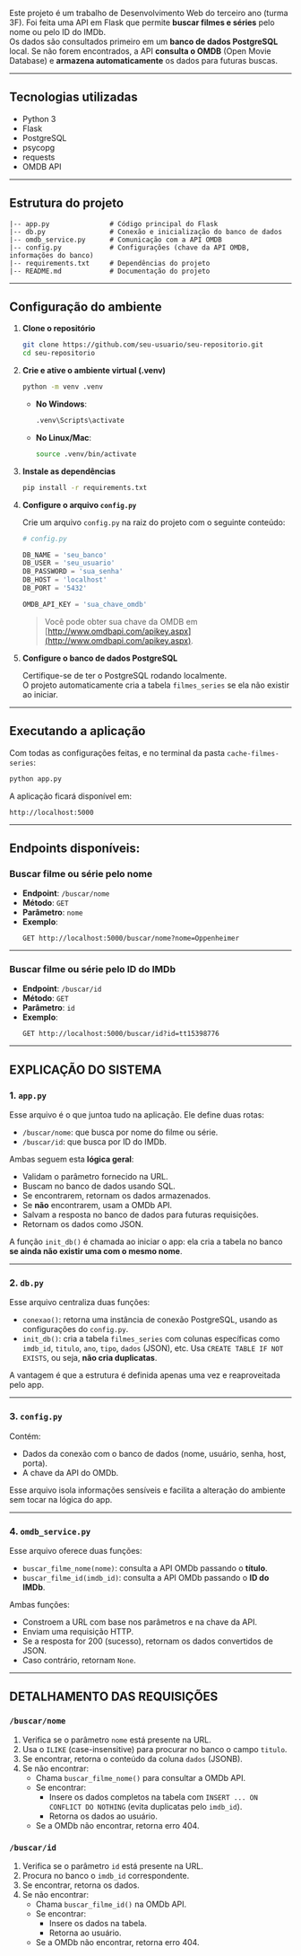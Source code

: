 Este projeto é um trabalho de Desenvolvimento Web do terceiro ano (turma 3F). Foi feita uma API em Flask que permite **buscar filmes e séries** pelo nome ou pelo ID do IMDb.  
Os dados são consultados primeiro em um **banco de dados PostgreSQL** local. Se não forem encontrados, a API **consulta o OMDB** (Open Movie Database) e **armazena automaticamente** os dados para futuras buscas.

---

## Tecnologias utilizadas

- Python 3
- Flask
- PostgreSQL
- psycopg
- requests
- OMDB API

---

## Estrutura do projeto

```
|-- app.py               # Código principal do Flask
|-- db.py                # Conexão e inicialização do banco de dados
|-- omdb_service.py      # Comunicação com a API OMDB
|-- config.py            # Configurações (chave da API OMDB, informações do banco)
|-- requirements.txt     # Dependências do projeto
|-- README.md            # Documentação do projeto

```

--- 

## Configuração do ambiente
1. **Clone o repositório**
   ```bash
   git clone https://github.com/seu-usuario/seu-repositorio.git
   cd seu-repositorio
   ```

2. **Crie e ative o ambiente virtual (.venv)**

   ```bash
   python -m venv .venv
   ```

   - **No Windows**:
     ```bash
     .venv\Scripts\activate
     ```
   - **No Linux/Mac**:
     ```bash
     source .venv/bin/activate
     ```

3. **Instale as dependências**
   ```bash
   pip install -r requirements.txt
   ```

4. **Configure o arquivo `config.py`**

   Crie um arquivo `config.py` na raiz do projeto com o seguinte conteúdo:

   ```python
   # config.py

   DB_NAME = 'seu_banco'
   DB_USER = 'seu_usuario'
   DB_PASSWORD = 'sua_senha'
   DB_HOST = 'localhost'
   DB_PORT = '5432'

   OMDB_API_KEY = 'sua_chave_omdb'
   ```

   > Você pode obter sua chave da OMDB em [http://www.omdbapi.com/apikey.aspx](http://www.omdbapi.com/apikey.aspx).

5. **Configure o banco de dados PostgreSQL**

   Certifique-se de ter o PostgreSQL rodando localmente.  
   O projeto automaticamente cria a tabela `filmes_series` se ela não existir ao iniciar.

---

## Executando a aplicação

Com todas as configurações feitas, e no terminal da pasta `cache-filmes-series`:

```bash
python app.py
```

A aplicação ficará disponível em:

```
http://localhost:5000
```

---

## Endpoints disponíveis:

### Buscar filme ou série pelo **nome**

- **Endpoint**: `/buscar/nome`
- **Método**: `GET`
- **Parâmetro**: `nome`
- **Exemplo**:
  ```
  GET http://localhost:5000/buscar/nome?nome=Oppenheimer
  ```

---

### Buscar filme ou série pelo **ID do IMDb**

- **Endpoint**: `/buscar/id`
- **Método**: `GET`
- **Parâmetro**: `id`
- **Exemplo**:
  ```
  GET http://localhost:5000/buscar/id?id=tt15398776
  ```

---

## EXPLICAÇÃO DO SISTEMA

### 1. `app.py`

Esse arquivo é o que juntoa tudo na aplicação. Ele define duas rotas:
- `/buscar/nome`: que busca por nome do filme ou série.
- `/buscar/id`: que busca por ID do IMDb.

Ambas seguem esta **lógica geral**:
- Validam o parâmetro fornecido na URL.
- Buscam no banco de dados usando SQL.
- Se encontrarem, retornam os dados armazenados.
- Se **não** encontrarem, usam a OMDb API.
- Salvam a resposta no banco de dados para futuras requisições.
- Retornam os dados como JSON.

A função `init_db()` é chamada ao iniciar o app: ela cria a tabela no banco **se ainda não existir uma com o mesmo nome**.

---

### 2. `db.py`

Esse arquivo centraliza duas funções:
- `conexao()`: retorna uma instância de conexão PostgreSQL, usando as configurações do `config.py`.
- `init_db()`: cria a tabela `filmes_series` com colunas específicas como `imdb_id`, `titulo`, `ano`, `tipo`, `dados` (JSON), etc. Usa `CREATE TABLE IF NOT EXISTS`, ou seja, **não cria duplicatas**.

A vantagem é que a estrutura é definida apenas uma vez e reaproveitada pelo app.

---

### 3. `config.py`

Contém:
- Dados da conexão com o banco de dados (nome, usuário, senha, host, porta).
- A chave da API do OMDb.

Esse arquivo isola informações sensíveis e facilita a alteração do ambiente sem tocar na lógica do app.

---

### 4. `omdb_service.py`

Esse arquivo oferece duas funções:
- `buscar_filme_nome(nome)`: consulta a API OMDb passando o **título**.
- `buscar_filme_id(imdb_id)`: consulta a API OMDb passando o **ID do IMDb**.

Ambas funções:
- Constroem a URL com base nos parâmetros e na chave da API.
- Enviam uma requisição HTTP.
- Se a resposta for 200 (sucesso), retornam os dados convertidos de JSON.
- Caso contrário, retornam `None`.

---

## DETALHAMENTO DAS REQUISIÇÕES

### `/buscar/nome`
1. Verifica se o parâmetro `nome` está presente na URL.
2. Usa o `ILIKE` (case-insensitive) para procurar no banco o campo `titulo`.
3. Se encontrar, retorna o conteúdo da coluna `dados` (JSONB).
4. Se não encontrar:
   - Chama `buscar_filme_nome()` para consultar a OMDb API.
   - Se encontrar:
     - Insere os dados completos na tabela com `INSERT ... ON CONFLICT DO NOTHING` (evita duplicatas pelo `imdb_id`).
     - Retorna os dados ao usuário.
   - Se a OMDb não encontrar, retorna erro 404.

### `/buscar/id`
1. Verifica se o parâmetro `id` está presente na URL.
2. Procura no banco o `imdb_id` correspondente.
3. Se encontrar, retorna os dados.
4. Se não encontrar:
   - Chama `buscar_filme_id()` na OMDb API.
   - Se encontrar:
     - Insere os dados na tabela.
     - Retorna ao usuário.
   - Se a OMDb não encontrar, retorna erro 404.

